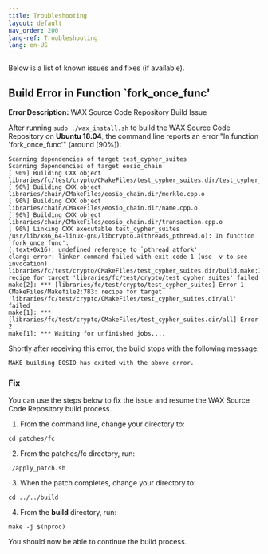 ```yaml
---
title: Troubleshooting
layout: default
nav_order: 200
lang-ref: Troubleshooting
lang: en-US
---
```


Below is a list of known issues and fixes (if available).

## Build Error in Function `fork_once_func'

**Error Description:** WAX Source Code Repository Build Issue

After running `sudo ./wax_install.sh` to build the WAX Source Code Repository on **Ubuntu 18.04**, the command line reports an error "In function 'fork_once_func'" (around [90%]):

```
Scanning dependencies of target test_cypher_suites
Scanning dependencies of target eosio_chain
[ 90%] Building CXX object libraries/fc/test/crypto/CMakeFiles/test_cypher_suites.dir/test_cypher_suites.cpp.o
[ 90%] Building CXX object libraries/chain/CMakeFiles/eosio_chain.dir/merkle.cpp.o
[ 90%] Building CXX object libraries/chain/CMakeFiles/eosio_chain.dir/name.cpp.o
[ 90%] Building CXX object libraries/chain/CMakeFiles/eosio_chain.dir/transaction.cpp.o
[ 90%] Linking CXX executable test_cypher_suites
/usr/lib/x86_64-linux-gnu/libcrypto.a(threads_pthread.o): In function `fork_once_func':
(.text+0x16): undefined reference to `pthread_atfork'
clang: error: linker command failed with exit code 1 (use -v to see invocation)
libraries/fc/test/crypto/CMakeFiles/test_cypher_suites.dir/build.make:113: recipe for target 'libraries/fc/test/crypto/test_cypher_suites' failed
make[2]: *** [libraries/fc/test/crypto/test_cypher_suites] Error 1
CMakeFiles/Makefile2:783: recipe for target 'libraries/fc/test/crypto/CMakeFiles/test_cypher_suites.dir/all' failed
make[1]: *** [libraries/fc/test/crypto/CMakeFiles/test_cypher_suites.dir/all] Error 2
make[1]: *** Waiting for unfinished jobs....
```

Shortly after receiving this error, the build stops with the following message: 

```
MAKE building EOSIO has exited with the above error. 
```

### Fix

You can use the steps below to fix the issue and resume the WAX Source Code Repository build process.

1. From the command line, change your directory to:

```
cd patches/fc
```

2. From the <span class="sampleCode">patches/fc</span> directory, run:

```
./apply_patch.sh
```

3. When the patch completes, change your directory to:

```
cd ../../build
```

4. From the **build** directory, run:

```
make -j $(nproc)
```

You should now be able to continue the build process. 